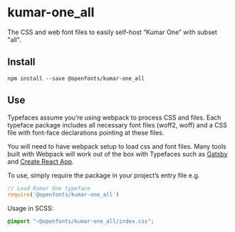 
# kumar-one_all

The CSS and web font files to easily self-host “Kumar One” with subset "all".

## Install

`npm install --save @openfonts/kumar-one_all`

## Use

Typefaces assume you’re using webpack to process CSS and files. Each typeface
package includes all necessary font files (woff2, woff) and a CSS file with
font-face declarations pointing at these files.

You will need to have webpack setup to load css and font files. Many tools built
with Webpack will work out of the box with Typefaces such as [Gatsby](https://github.com/gatsbyjs/gatsby)
and [Create React App](https://github.com/facebookincubator/create-react-app).

To use, simply require the package in your project’s entry file e.g.

```javascript
// Load Kumar One typeface
require('@openfonts/kumar-one_all')
```

Usage in SCSS:
```scss
@import "~@openfonts/kumar-one_all/index.css";
```
